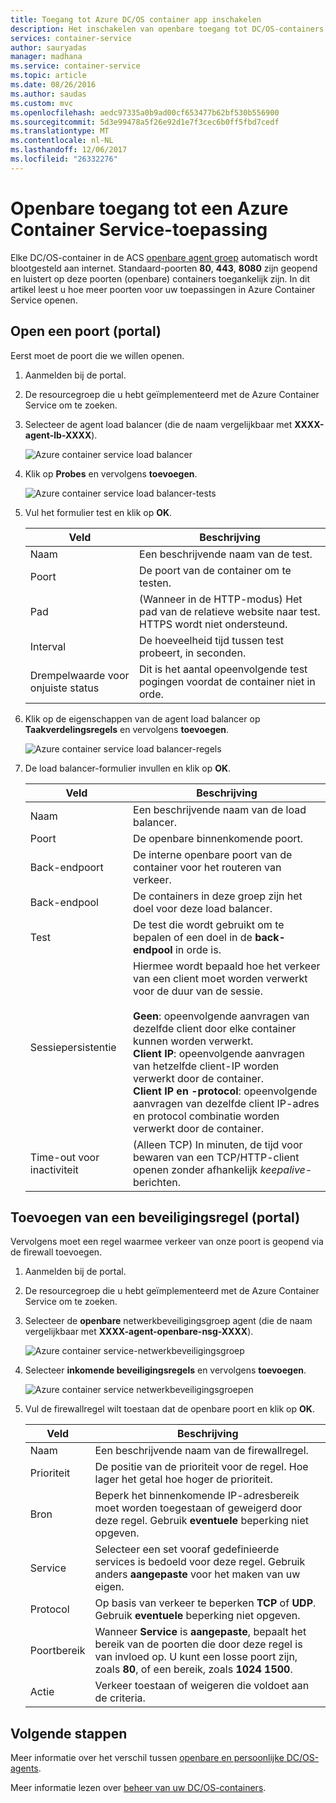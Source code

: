 ```yaml
---
title: Toegang tot Azure DC/OS container app inschakelen
description: Het inschakelen van openbare toegang tot DC/OS-containers in Azure Container Service.
services: container-service
author: sauryadas
manager: madhana
ms.service: container-service
ms.topic: article
ms.date: 08/26/2016
ms.author: saudas
ms.custom: mvc
ms.openlocfilehash: aedc97335a0b9ad00cf653477b62bf530b556900
ms.sourcegitcommit: 5d3e99478a5f26e92d1e7f3cec6b0ff5fbd7cedf
ms.translationtype: MT
ms.contentlocale: nl-NL
ms.lasthandoff: 12/06/2017
ms.locfileid: "26332276"
---
```

# <a name="enable-public-access-to-an-azure-container-service-application"></a>Openbare toegang tot een Azure Container Service-toepassing

Elke DC/OS-container in de ACS [openbare agent groep](container-service-mesos-marathon-ui.md#deploy-a-docker-formatted-container) automatisch wordt blootgesteld aan internet. Standaard-poorten **80**, **443**, **8080** zijn geopend en luistert op deze poorten (openbare) containers toegankelijk zijn. In dit artikel leest u hoe meer poorten voor uw toepassingen in Azure Container Service openen.

## <a name="open-a-port-portal"></a>Open een poort (portal)
Eerst moet de poort die we willen openen.

1. Aanmelden bij de portal.
2. De resourcegroep die u hebt geïmplementeerd met de Azure Container Service om te zoeken.
3. Selecteer de agent load balancer (die de naam vergelijkbaar met **XXXX-agent-lb-XXXX**).
   
    ![Azure container service load balancer](./media/container-service-enable-public-access/agent-load-balancer.png)
4. Klik op **Probes** en vervolgens **toevoegen**.
   
    ![Azure container service load balancer-tests](./media/container-service-enable-public-access/add-probe.png)
5. Vul het formulier test en klik op **OK**.
   
   | Veld | Beschrijving |
   | --- | --- |
   | Naam |Een beschrijvende naam van de test. |
   | Poort |De poort van de container om te testen. |
   | Pad |(Wanneer in de HTTP-modus) Het pad van de relatieve website naar test. HTTPS wordt niet ondersteund. |
   | Interval |De hoeveelheid tijd tussen test probeert, in seconden. |
   | Drempelwaarde voor onjuiste status |Dit is het aantal opeenvolgende test pogingen voordat de container niet in orde. |
6. Klik op de eigenschappen van de agent load balancer op **Taakverdelingsregels** en vervolgens **toevoegen**.
   
    ![Azure container service load balancer-regels](./media/container-service-enable-public-access/add-balancer-rule.png)
7. De load balancer-formulier invullen en klik op **OK**.
   
   | Veld | Beschrijving |
   | --- | --- |
   | Naam |Een beschrijvende naam van de load balancer. |
   | Poort |De openbare binnenkomende poort. |
   | Back-endpoort |De interne openbare poort van de container voor het routeren van verkeer. |
   | Back-endpool |De containers in deze groep zijn het doel voor deze load balancer. |
   | Test |De test die wordt gebruikt om te bepalen of een doel in de **back-endpool** in orde is. |
   | Sessiepersistentie |Hiermee wordt bepaald hoe het verkeer van een client moet worden verwerkt voor de duur van de sessie.<br><br>**Geen**: opeenvolgende aanvragen van dezelfde client door elke container kunnen worden verwerkt.<br>**Client IP**: opeenvolgende aanvragen van hetzelfde client-IP worden verwerkt door de container.<br>**Client IP en -protocol**: opeenvolgende aanvragen van dezelfde client IP-adres en protocol combinatie worden verwerkt door de container. |
   | Time-out voor inactiviteit |(Alleen TCP) In minuten, de tijd voor bewaren van een TCP/HTTP-client openen zonder afhankelijk *keepalive-* berichten. |

## <a name="add-a-security-rule-portal"></a>Toevoegen van een beveiligingsregel (portal)
Vervolgens moet een regel waarmee verkeer van onze poort is geopend via de firewall toevoegen.

1. Aanmelden bij de portal.
2. De resourcegroep die u hebt geïmplementeerd met de Azure Container Service om te zoeken.
3. Selecteer de **openbare** netwerkbeveiligingsgroep agent (die de naam vergelijkbaar met **XXXX-agent-openbare-nsg-XXXX**).
   
    ![Azure container service-netwerkbeveiligingsgroep](./media/container-service-enable-public-access/agent-nsg.png)
4. Selecteer **inkomende beveiligingsregels** en vervolgens **toevoegen**.
   
    ![Azure container service netwerkbeveiligingsgroepen](./media/container-service-enable-public-access/add-firewall-rule.png)
5. Vul de firewallregel wilt toestaan dat de openbare poort en klik op **OK**.
   
   | Veld | Beschrijving |
   | --- | --- |
   | Naam |Een beschrijvende naam van de firewallregel. |
   | Prioriteit |De positie van de prioriteit voor de regel. Hoe lager het getal hoe hoger de prioriteit. |
   | Bron |Beperk het binnenkomende IP-adresbereik moet worden toegestaan of geweigerd door deze regel. Gebruik **eventuele** beperking niet opgeven. |
   | Service |Selecteer een set vooraf gedefinieerde services is bedoeld voor deze regel. Gebruik anders **aangepaste** voor het maken van uw eigen. |
   | Protocol |Op basis van verkeer te beperken **TCP** of **UDP**. Gebruik **eventuele** beperking niet opgeven. |
   | Poortbereik |Wanneer **Service** is **aangepaste**, bepaalt het bereik van de poorten die door deze regel is van invloed op. U kunt een losse poort zijn, zoals **80**, of een bereik, zoals **1024 1500**. |
   | Actie |Verkeer toestaan of weigeren die voldoet aan de criteria. |

## <a name="next-steps"></a>Volgende stappen
Meer informatie over het verschil tussen [openbare en persoonlijke DC/OS-agents](container-service-dcos-agents.md).

Meer informatie lezen over [beheer van uw DC/OS-containers](container-service-mesos-marathon-ui.md).

